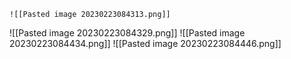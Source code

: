 	![[Pasted image 20230223084313.png]]

![[Pasted image 20230223084329.png]]
![[Pasted image 20230223084434.png]]
![[Pasted image 20230223084446.png]]
